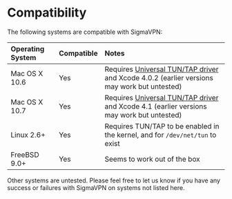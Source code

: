 # Compatibility #

The following systems are compatible with SigmaVPN:

| **Operating System** | **Compatible** | **Notes** |
|:---------------------|:---------------|:----------|
| Mac OS X 10.6        | Yes            | Requires [Universal TUN/TAP driver](http://tuntaposx.sourceforge.net/) and Xcode 4.0.2 (earlier versions may work but untested)|
| Mac OS X 10.7        | Yes            | Requires [Universal TUN/TAP driver](http://tuntaposx.sourceforge.net/) and Xcode 4.1 (earlier versions may work but untested)|
| Linux 2.6+           | Yes            | Requires TUN/TAP to be enabled in the kernel, and for `/dev/net/tun` to exist|
| FreeBSD 9.0+         | Yes            | Seems to work out of the box |

Other systems are untested. Please feel free to let us know if you have any success or failures with SigmaVPN on systems not listed here.